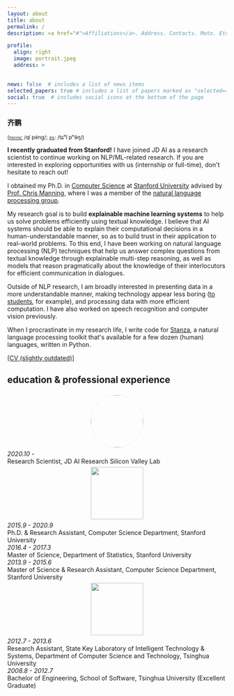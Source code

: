 ```yaml
---
layout: about
title: about
permalink: /
description: <a href="#">Affiliations</a>. Address. Contacts. Moto. Etc.

profile:
  align: right
  image: portrait.jpeg
  address: >
 

news: false  # includes a list of news items
selected_papers: true # includes a list of papers marked as "selected={true}"
social: true  # includes social icons at the bottom of the page
---
```


<h3 style='font-family: "Ma Shan Zheng", KaiTi, "楷体", KaiTi_GB2312, "楷体_GB2312", STKaiTi, "华文楷体", sans-serif;'>齐鹏</h3>
<span style="font-size:12px;text-transform:none;font-weight:400;line-height:12px">(<a href="https://en.wikipedia.org/wiki/Pinyin"><span style="font-variant:small-caps">pinyin:</span></a> /qí péng/; <a href="https://en.wikipedia.org/wiki/Help:IPA/Mandarin"><span style="font-variant:small-caps">ipa</span></a>: /tɕʰǐ pʰə̌ŋ/)</span>

**I recently graduated from Stanford!** I have joined JD AI as a research scientist to continue working on NLP/ML-related research. If you are interested in exploring opportunities with us (internship or full-time), don't hesitate to reach out!

I obtained my Ph.D. in [Computer Science](http://cs.stanford.edu) at [Stanford University](http://www.stanford.edu) advised by [Prof. Chris Manning](https://nlp.stanford.edu/manning), where I was a member of the [natural language processing group](http://nlp.stanford.edu).

My research goal is to build **explainable machine learning systems** to help us solve problems efficiently using textual knowledge. I believe that AI systems should be able to explain their computational decisions in a human-understandable manner, so as to build trust in their application to real-world problems. To this end, I have been working on natural language processing (NLP) techniques that help us answer complex questions from textual knowledge through explainable multi-step reasoning, as well as models that reason pragmatically about the knowledge of their interlocutors for efficient communication in dialogues.

Outside of NLP research, I am broadly interested in presenting data in a more understandable manner, making technology appear less boring ([to students](/blog/teaching-tech-without-dreary-deck), for example), and processing data with more efficient computation. I have also worked on speech recognition and computer vision previously.

When I procrastinate in my research life, I write code for [Stanza][stanza], a natural language processing toolkit that's available for a few dozen (human) languages, written in Python.

[[CV (slightly outdated)]](CV_Peng_Qi.pdf)

## education &amp; professional experience

<div class="container">
<div class="row">
  <div class="col-sm-3" style="text-align:center;padding-bottom:5px;padding-top:5px">
    <img src="{{ '/assets/img/jdai_logo.png' | relative_url }}" width="120px" style="border-radius:50%;border:1px solid #eee">
  </div>
  <div class="col-sm-9">
    <div class="row">
      <div class="col-sm-3" style="font-style:italic">
	   2020.10 -
      </div>
      <div class="col">
      Research Scientist, JD AI Research Silicon Valley Lab
      </div>
    </div>
  </div>
</div>
<div class="row">
  <div class="col-sm-3" style="text-align:center;padding-bottom:5px;padding-top:5px">
    <img src="{{ '/assets/img/stanford_logo.png' | relative_url }}" width="120px">
  </div>
  <div class="col-sm-9">
    <div class="row">
      <div class="col-sm-3" style="font-style:italic">
      2015.9 - 2020.9
      </div>
      <div class="col">
      Ph.D. &amp; Research Assistant, Computer Science Department, Stanford University
      </div>
    </div>
    <div class="row">
      <div class="col-sm-3" style="font-style:italic">
      2016.4 - 2017.3
      </div>
      <div class="col">
      Master of Science, Department of Statistics, Stanford University
      </div>
    </div>
    <div class="row">
      <div class="col-sm-3" style="font-style:italic">
      2013.9 - 2015.6
      </div>
      <div class="col">
      Master of Science &amp; Research Assistant, Computer Science Department, Stanford University
      </div>
    </div>
  </div>
</div>
<div class="row">
  <div class="col-sm-3" style="text-align:center;padding-bottom:5px;padding-top:5px">
    <img src="{{ '/assets/img/tsinghua_logo.png' | relative_url }}" width="120px">
  </div>
  <div class="col-sm-9">
    <div class="row">
      <div class="col-sm-3" style="font-style:italic">
      2012.7 - 2013.6
      </div>
      <div class="col">
      Research Assistant, State Key Laboratory of Intelligent Technology &amp; Systems, Department of Computer Science and Technology, Tsinghua University
      </div>
    </div>
    <div class="row">
      <div class="col-sm-3" style="font-style:italic">
      2008.8 - 2012.7
      </div>
      <div class="col">
      Bachelor of Engineering, School of Software, Tsinghua University (Excellent Graduate)
      </div>
    </div>
  </div>
</div>
</div>
<br/>

[cs224s]: http://cs224s.stanford.edu
[cs224s_hw3]: http://web.stanford.edu/class/cs224s/hw/hw3.html
[cs145]: http://cs145.stanford.edu
[cs145midtermreview]: /media/files/CS145MidtermReview_RelationalAlgebra.pdf
[cs145finalreview]: /media/files/CS_145_Final_Review_DatabaseSystems.pdf
[cs124]: http://cs124.stanford.edu
[cs224d]: http://cs224d.stanford.edu
[cs224dhw1]: http://cs224d.stanford.edu/assignment1/index.html
[stanza]: https://stanfordnlp.github.io/stanza
